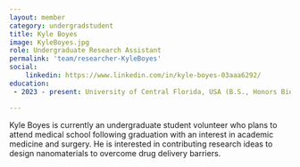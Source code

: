 ```yaml
---
layout: member
category: undergradstudent
title: Kyle Boyes
image: KyleBoyes.jpg
role: Undergraduate Research Assistant
permalink: 'team/researcher-KyleBoyes'
social:
    linkedin: https://www.linkedin.com/in/kyle-boyes-03aaa6292/
education:
 - 2023 - present: University of Central Florida, USA (B.S., Honors Biomedical Sciences)

---
```


Kyle Boyes is currently an undergraduate student volunteer who plans to attend medical school following graduation with an interest in academic medicine and surgery. He is interested in contributing research ideas to design nanomaterials to overcome drug delivery barriers.
